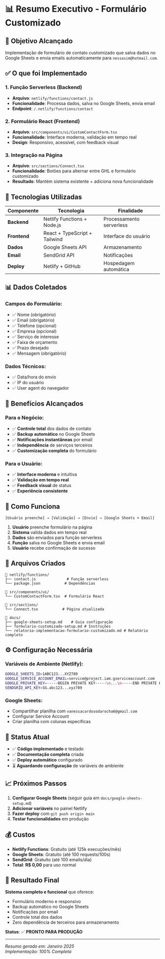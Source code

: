 # 📊 Resumo Executivo - Formulário Customizado

## 🎯 Objetivo Alcançado
Implementação de formulário de contato customizado que salva dados no Google Sheets e envia emails automaticamente para `nessasim@hotmail.com`.

## ✅ O que foi Implementado

### **1. Função Serverless (Backend)**
- **Arquivo**: `netlify/functions/contact.js`
- **Funcionalidade**: Processa dados, salva no Google Sheets, envia email
- **Endpoint**: `/.netlify/functions/contact`

### **2. Formulário React (Frontend)**
- **Arquivo**: `src/components/ui/CustomContactForm.tsx`
- **Funcionalidade**: Interface moderna, validação em tempo real
- **Design**: Responsivo, acessível, com feedback visual

### **3. Integração na Página**
- **Arquivo**: `src/sections/Connect.tsx`
- **Funcionalidade**: Botões para alternar entre GHL e formulário customizado
- **Resultado**: Mantém sistema existente + adiciona nova funcionalidade

## 🔧 Tecnologias Utilizadas

| Componente | Tecnologia | Finalidade |
|------------|------------|------------|
| **Backend** | Netlify Functions + Node.js | Processamento serverless |
| **Frontend** | React + TypeScript + Tailwind | Interface do usuário |
| **Dados** | Google Sheets API | Armazenamento |
| **Email** | SendGrid API | Notificações |
| **Deploy** | Netlify + GitHub | Hospedagem automática |

## 📊 Dados Coletados

### **Campos do Formulário:**
- ✅ Nome (obrigatório)
- ✅ Email (obrigatório)
- ✅ Telefone (opcional)
- ✅ Empresa (opcional)
- ✅ Serviço de interesse
- ✅ Faixa de orçamento
- ✅ Prazo desejado
- ✅ Mensagem (obrigatório)

### **Dados Técnicos:**
- ✅ Data/hora do envio
- ✅ IP do usuário
- ✅ User agent do navegador

## 🎯 Benefícios Alcançados

### **Para o Negócio:**
- ✅ **Controle total** dos dados de contato
- ✅ **Backup automático** no Google Sheets
- ✅ **Notificações instantâneas** por email
- ✅ **Independência** de serviços terceiros
- ✅ **Customização completa** do formulário

### **Para o Usuário:**
- ✅ **Interface moderna** e intuitiva
- ✅ **Validação em tempo real**
- ✅ **Feedback visual** de status
- ✅ **Experiência consistente**

## 🔄 Como Funciona

```
[Usuário preenche] → [Validação] → [Envio] → [Google Sheets + Email]
```

1. **Usuário** preenche formulário na página
2. **Sistema** valida dados em tempo real
3. **Dados** são enviados para função serverless
4. **Função** salva no Google Sheets e envia email
5. **Usuário** recebe confirmação de sucesso

## 📁 Arquivos Criados

```
📁 netlify/functions/
├── contact.js              # Função serverless
└── package.json           # Dependências

📁 src/components/ui/
└── CustomContactForm.tsx  # Formulário React

📁 src/sections/
└── Connect.tsx           # Página atualizada

📁 docs/
├── google-sheets-setup.md    # Guia configuração
├── formulario-customizado-setup.md # Instruções
└── relatorio-implementacao-formulario-customizado.md # Relatório completo
```

## ⚙️ Configuração Necessária

### **Variáveis de Ambiente (Netlify):**
```bash
GOOGLE_SHEETS_ID=1ABC123...XYZ789
GOOGLE_SERVICE_ACCOUNT_EMAIL=service@project.iam.gserviceaccount.com
GOOGLE_PRIVATE_KEY=-----BEGIN PRIVATE KEY-----\n...\n-----END PRIVATE KEY-----\n
SENDGRID_API_KEY=SG.abc123...xyz789
```

### **Google Sheets:**
- Compartilhar planilha com `vanessacardosodarocha6@gmail.com`
- Configurar Service Account
- Criar planilha com colunas específicas

## 🚀 Status Atual

- ✅ **Código implementado** e testado
- ✅ **Documentação completa** criada
- ✅ **Deploy automático** configurado
- ⏳ **Aguardando configuração** de variáveis de ambiente

## 📈 Próximos Passos

1. **Configurar Google Sheets** (seguir guia em `docs/google-sheets-setup.md`)
2. **Adicionar variáveis** no painel Netlify
3. **Fazer deploy** com `git push origin main`
4. **Testar funcionalidades** em produção

## 💰 Custos

- **Netlify Functions**: Gratuito (até 125k execuções/mês)
- **Google Sheets**: Gratuito (até 100 requests/100s)
- **SendGrid**: Gratuito (até 100 emails/dia)
- **Total**: **R$ 0,00** para uso normal

## 🎉 Resultado Final

**Sistema completo e funcional** que oferece:
- Formulário moderno e responsivo
- Backup automático no Google Sheets
- Notificações por email
- Controle total dos dados
- Zero dependência de terceiros para armazenamento

**Status**: ✅ **PRONTO PARA PRODUÇÃO**

---

*Resumo gerado em: Janeiro 2025*  
*Implementação: 100% Completa*
